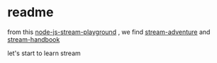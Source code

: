 # readme
from this [node-js-stream-playground](http://ejohn.org/blog/node-js-stream-playground/) , we find [stream-adventure](https://github.com/substack/stream-adventure) and [stream-handbook](https://github.com/substack/stream-handbook)

let's start to learn stream